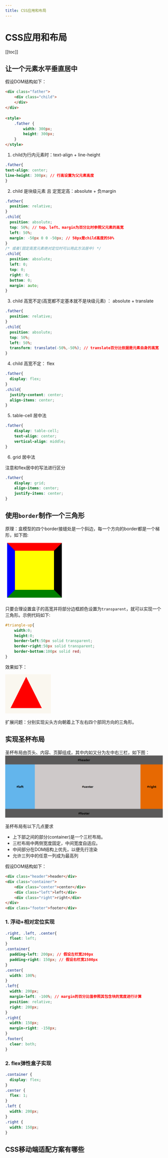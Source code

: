 ```yaml
---
title: CSS应用和布局
---
```

# CSS应用和布局
[[toc]]
## 让一个元素水平垂直居中
假设DOM结构如下：
```html
<div class="father">
    <div class="child">  
    </div>
</div>

<style>
    .father {
        width: 300px;
        height: 300px;
    }
</style>
```

1. child为行内元素时：text-align + line-height
```css
.father{
text-align: center;
line-height: 300px; // 行高设置为父元素高度
}
```
2. child 是块级元素 且 定宽定高：absolute + 负margin
```css
.father{
  position: relative;
}
.child{
  position: absolute;
  top: 50%; // top、left、margin为百分比时参照父元素的高宽
  left: 50%;
  margin: -50px 0 0 -50px; // 50px是child高度的50%
}
/* 或者(固定高宽元素绝对定位时可以用此方法居中) */
.child{
  position: absolute;
  left: 0;
  top: 0; 
  right: 0; 
  bottom: 0;
  margin: auto;
}
```

3. child 高宽不定(高宽都不定基本就不是块级元素) ： absolute + translate
```css
.father{
  position: relative;
}
.child{
  position: absolute;
  top: 50%;
  left: 50%;
  transform: translate(-50%,-50%); // translate百分比依据是元素自身的高宽
}
```

4. child 高宽不定： flex
```css
.father{
  display: flex; 
}
.child{
  justify-content: center;
  align-items: center;
}
```

5. table-cell 居中法
```css
.father{
    display: table-cell;
    text-align: center;
    vertical-align: middle;
}
```

6. grid 居中法

注意和flex居中的写法进行区分
```css
.father{
    display: grid;
    align-items: center;
    justify-items: center;  
}
```


## 使用`border`制作一个三角形
原理：盒模型的四个border接缝处是一个斜边，每一个方向的border都是一个梯形，如下图:

![边框实例](./img/borderShapeDemo.png)

只要合理设置盒子的高宽并将部分边框颜色设置为`transparent`，就可以实现一个三角形。示例代码如下:
```css
#triangle-up{
    width:0;
    height:0;
    border-left:50px solid transparent;
    border-right:50px solid transparent;
    border-bottom:100px solid red;
}
```
效果如下：

![三角形](./img/triangleUp.png)

扩展问题：分别实现尖头方向朝着上下左右四个部同方向的三角形。

## 实现圣杯布局
圣杯布局由页头、内容、页脚组成，其中内如又分为左中右三栏，如下图：
![圣杯布局](./img/grail.png)

圣杯布局有以下几点要求
- 上下部之间的部分(container)是一个三栏布局。
- 三栏布局中两侧宽度固定，中间宽度自适应。
- 中间部分在DOM结构上优先，以便先行渲染
- 允许三列中的任意一列成为最高列

假设DOM结构如下：
```html
<div class="header">header</div>
<div class="container">
    <div class="center">center</div>
    <div class="left">left</div>
    <div class="right">right</div>
</div>
<div class="footer">footer</div>
```
### 1. 浮动+相对定位实现
```css
.right, .left, .center{
  float: left;
}
.container{
  padding-left: 200px; // 假设左栏宽200px
  padding-right: 150px; // 假设右栏宽1500px
}
.center{
  width: 100%;
}
.left{
  width: 200px;
  margin-left: -100%; // margin的百分比值参照其包含块的宽度进行计算
  position: relative;
  right: 200px;
}
.right{
  width: 150px;
  margin-right: -150px;
}
.footer{
  clear: both;
}
```
### 2. flex弹性盒子实现
```css
.container {
  display: flex;
}
.center {
  flex: 1;
}
.left {
  width: 200px;        
}
.right {
  width: 150px;           
}
```
## CSS移动端适配方案有哪些
